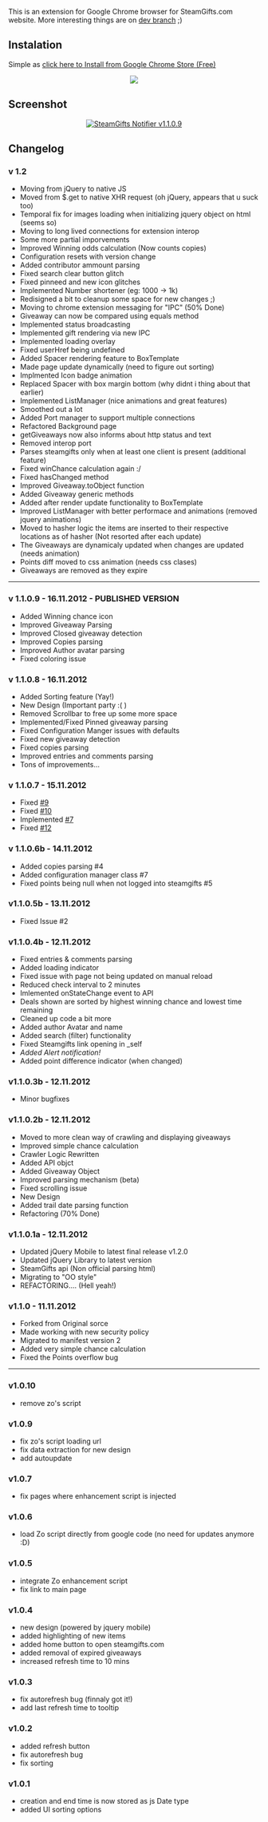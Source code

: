 This is an extension for Google Chrome browser for SteamGifts.com website.
More interesting things are on <a href="https://github.com/hertzg/chrome-steamgifts-notifier/tree/dev">dev branch</a> ;)

## Instalation
Simple as [click here to Install from Google Chrome Store (Free)](https://chrome.google.com/webstore/detail/steamgifts-notifier/ddgkcikkmofaghjdchkffadpmeijmcen)
<p align="center">
  <a title="Install from Google Store" alt="Install from Google Store" href="https://chrome.google.com/webstore/detail/steamgifts-notifier/ddgkcikkmofaghjdchkffadpmeijmcen"><img src="http://cdn.appstorm.net/web.appstorm.net/files/2010/12/Chrome-Store.png" /></a>
</p>

## Screenshot
<p align="center">
  <a href="https://chrome.google.com/webstore/detail/steamgifts-notifier/ddgkcikkmofaghjdchkffadpmeijmcen"><img title="SteamGifts Notifier v1.1.0.9" alt="SteamGifts Notifier v1.1.0.9" src="https://lh3.googleusercontent.com/NcOjcSMFM0zuCOU7KAPxSHoKwPqc4pemhJ-0KcWjfwAdPVrHmga7EHoA46EzlvvDrIoX1KaNMQ=s640-h400-e365-rw" /></a>
</p>


## Changelog

### v 1.2
- Moving from jQuery to native JS
- Moved from $.get to  native XHR request (oh jQuery, appears that u suck too)
- Temporal fix for images loading when initializing jquery object on html (seems so)
- Moving to long lived connections for extension interop
- Some more partial imporvements
- Improved Winning odds calculation (Now counts copies)
- Configuration resets with version change
- Added contributor ammount parsing
- Fixed search clear button glitch
- Fixed pinneed and new icon glitches
- Implemented Number shortener (eg: 1000 -> 1k)
- Redisigned a bit to cleanup some space for new changes ;)
- Moving to chrome extension messaging for "IPC" (50% Done)
- Giveaway can now be compared using equals method
- Implemented status broadcasting
- Implemented gift rendering via new IPC
- Implemented loading overlay
- Fixed userHref being undefined
- Added Spacer rendering feature to BoxTemplate
- Made page update dynamically (need to figure out sorting)
- Implmented Icon badge animation
- Replaced Spacer with box margin bottom (why didnt i thing about that earlier)
- Implemented ListManager (nice animations and great features)
- Smoothed out a lot
- Added Port manager to support multiple connections
- Refactored Background page
- getGiveaways now also informs about http status and text
- Removed interop port
- Parses steamgifts only when at least one client is present (additional feature) 
- Fixed winChance calculation again :/
- Fixed hasChanged method
- Improved Giveaway.toObject function
- Added Giveaway generic methods
- Added after render update functionality to BoxTemplate
- Improved ListManager with better performace and animations (removed jquery animations)
- Moved to hasher logic the items are inserted to their respective locations as of hasher (Not resorted after each update)
- The Giveaways are dynamicaly updated when changes are updated (needs animation)
- Points diff moved to css animation (needs css clases)
- Giveaways are removed as they expire

------

### v 1.1.0.9 - 16.11.2012 - PUBLISHED VERSION
- Added Winning chance icon
- Improved Giveaway Parsing
- Improved Closed giveaway detection
- Improved Copies parsing
- Improved Author avatar parsing
- Fixed coloring issue

### v 1.1.0.8 - 16.11.2012
- Added Sorting feature (Yay!)
- New Design (Important party :( )
- Removed Scrollbar to free up some more space
- Implemented/Fixed Pinned giveaway parsing
- Fixed Configuration Manger issues with defaults
- Fixed new giveaway detection
- Fixed copies parsing
- Improved entries and comments parsing
- Tons of improvements...

### v 1.1.0.7 - 15.11.2012
- Fixed [#9](https://github.com/hertzg/chrome-steamgifts-notifier/issues/9)
- Fixed [#10](https://github.com/hertzg/chrome-steamgifts-notifier/issues/10)
- Implemented [#7](https://github.com/hertzg/chrome-steamgifts-notifier/issues/7)
- Fixed [#12](https://github.com/hertzg/chrome-steamgifts-notifier/issues/12)

### v 1.1.0.6b - 14.11.2012
- Added copies parsing #4
- Added configuration manager class #7
- Fixed points being null when not logged into steamgifts #5

### v1.1.0.5b - 13.11.2012
- Fixed Issue #2

### v1.1.0.4b - 12.11.2012
- Fixed entries & comments parsing
- Added loading indicator
- Fixed issue with page not being updated on manual reload
- Reduced check interval to 2 minutes
- Imlemented onStateChange event to API
- Deals shown are sorted by highest winning chance and lowest time remaining
- Cleaned up code a bit more
- Added author Avatar and name
- Added search (filter) functionality
- Fixed Steamgifts link opening in _self
- *Added Alert notification!*
- Added point difference indicator (when changed)

### v1.1.0.3b - 12.11.2012
- Minor bugfixes

### v1.1.0.2b - 12.11.2012
- Moved to more clean way of crawling and displaying giveaways
- Improved simple chance calculation
- Crawler Logic Rewritten 
- Added API objct
- Added Giveaway Object
- Improved parsing mechanism (beta)
- Fixed scrolling issue
- New Design
- Added trail date parsing function
- Refactoring (70% Done)

### v1.1.0.1a - 12.11.2012
- Updated jQuery Mobile to latest final release v1.2.0
- Updated jQuery Library to latest version
- SteamGifts api (Non official parsing html)
- Migrating to "OO style"
- REFACTORING.... (Hell yeah!)

### v1.1.0 - 11.11.2012
- Forked from Original sorce
- Made working with new security policy
- Migrated to manifest version 2
- Added very simple chance calculation
- Fixed the Points overflow bug

------

### v1.0.10
- remove zo's script

### v1.0.9
- fix zo's script loading url
- fix data extraction for new design
- add autoupdate

### v1.0.7
- fix pages where enhancement script is injected

### v1.0.6
- load Zo script directly from google code (no need for updates anymore :D)

### v1.0.5
- integrate Zo enhancement script  
- fix link to main page  

### v1.0.4
- new design (powered by jquery mobile)
- added highlighting of new items
- added home button to open steamgifts.com
- added removal of expired giveaways
- increased refresh time to 10 mins

### v1.0.3
- fix autorefresh bug (finnaly got it!)
- add last refresh time to tooltip

### v1.0.2
- added refresh button
- fix autorefresh bug
- fix sorting

### v1.0.1
- creation and end time is now stored as js Date type
- added UI sorting options
